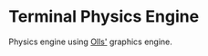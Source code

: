 Terminal Physics Engine
=======================

Physics engine using [Olls'](http://github.com/olls) graphics engine.
